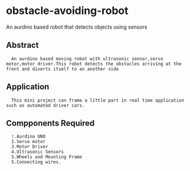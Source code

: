 # obstacle-avoiding-robot
An aurdino based robot that detects objects using sensors

## Abstract
      An aurdino based moving robot with ultrasonic sensor,servo motor,motor driver.This robot detects the obstacles arriving at the front and diverts itself to an another side 
      
## Application
      This mini project can frame a little part in real time application such as automated driver cars.
      
## Compponents Required
      !.Aurdino UNO
      2.Servo motor
      3.Motor Driver
      4.Ultrasonic Sensors
      5.Wheels and Mounting Frame
      5.Connecting wires.
